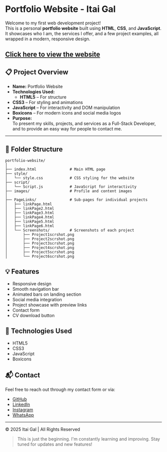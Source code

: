 # Portfolio Website - Itai Gal

Welcome to my first web development project!  
This is a personal **portfolio website** built using **HTML**, **CSS**, and **JavaScript**.  
It showcases who I am, the services I offer, and a few project examples, all wrapped in a modern, responsive design.

[Click here to view the website](https://itai-gal.github.io/Project/)
---

## 📋 Project Overview

- **Name:** Portfolio Website
- **Technologies Used:**  
  - **HTML5** – For structure
- **CSS3** – For styling and animations
- **JavaScript** – For interactivity and DOM manipulation
- **Boxicons** – For modern icons and social media logos
- **Purpose:**  
  To present my skills, projects, and services as a Full-Stack Developer, and to provide an easy way for people to contact me.

---

## 📂 Folder Structure

```
portfolio-website/
│
├── index.html               # Main HTML page
├── style/
│   └── style.css            # CSS styling for the website
├── script/
│   └── Script.js            # JavaScript for interactivity
├── images/                  # Profile and content images
│
├── PageLinks/               # Sub-pages for individual projects
│   ├── linkPage.html
│   ├── linkPage2.html
│   ├── linkPage3.html
│   ├── linkPage4.html
│   ├── linkPage5.html
│   ├── linkPage6.html
│   └── Screenshots/         # Screenshots of each project
│       ├── Project1scrshot.png
│       ├── Project2scrshot.png
│       ├── Project3scrshot.png
│       ├── Project4scrshot.png
│       ├── Project5scrshot.png
│       └── Project6scrshot.png
```

## 💡 Features

- Responsive design
- Smooth navigation bar
- Animated bars on landing section
- Social media integration
- Project showcase with preview links
- Contact form
- CV download button

## 🚀 Technologies Used

- HTML5
- CSS3
- JavaScript
- Boxicons

## 📬 Contact

Feel free to reach out through my contact form or via:

- [GitHub](https://github.com/itai-gal)
- [LinkedIn](https://www.linkedin.com/in/itai-gal-894415361/)
- [Instagram](https://www.instagram.com/itai.gal69)
- [WhatsApp](https://api.whatsapp.com/send?phone=0524723091)

---
© 2025 Itai Gal | All Rights Reserved

> This is just the beginning. I'm constantly learning and improving. Stay tuned for updates and new features!
